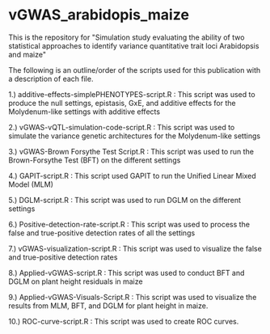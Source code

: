 # vGWAS_arabidopis_maize
This is the repository for "Simulation study evaluating the ability of two statistical approaches to identify variance quantitative trait loci Arabidopsis and maize" 

The following is an outline/order of the scripts used for this publication with a description of each file.

1.) additive-effects-simplePHENOTYPES-script.R : This script was used to produce the null settings, epistasis, GxE, and additive effects for the Molydenum-like settings with additive effects

2.) vGWAS-vQTL-simulation-code-script.R : This script was used to simulate the variance genetic architectures for the Molydenum-like settings

3.) vGWAS-Brown Forsythe Test Script.R : This script was used to run the Brown-Forsythe Test (BFT) on the different settings

4.) GAPIT-script.R : This script used GAPIT to run the Unified Linear Mixed Model (MLM)

5.) DGLM-script.R : This script was used to run DGLM on the different settings

6.) Positive-detection-rate-script.R : This script was used to process the false and true-positive detection rates of all the settings

7.) vGWAS-visualization-script.R : This script was used to visualize the false and true-positive detection rates

8.) Applied-vGWAS-script.R : This script was used to conduct BFT and DGLM on plant height residuals in maize

9.) Applied-vGWAS-Visuals-Script.R : This script was used to visualize the results from MLM, BFT, and DGLM for plant height in maize. 

10.) ROC-curve-script.R : This script was used to create ROC curves.
